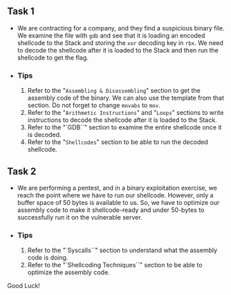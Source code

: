 ## Task 1
- We are contracting for a company, and they find a suspicious binary file. We examine the file with `gdb` and see that it is loading an encoded shellcode to the Stack and storing the `xor` decoding key in `rbx`. We need to decode the shellcode after it is loaded to the Stack and then run the shellcode to get the flag.
- ### Tips
	1. Refer to the "`Assembling & Disassembling`" section to get the assembly code of the binary. We can also use the template from that section. Do not forget to change `movabs` to `mov`.
	2. Refer to the "`Arithmetic Instructions`" and "`Loops`" sections to write instructions to decode the shellcode after it is loaded to the Stack.
	3. Refer to the "`GDB``" section to examine the entire shellcode once it is decoded.
	4. Refer to the "`Shellcodes`" section to be able to run the decoded shellcode.



## Task 2
- We are performing a pentest, and in a binary exploitation exercise, we reach the point where we have to run our shellcode. However, only a buffer space of 50 bytes is available to us. So, we have to optimize our assembly code to make it shellcode-ready and under 50-bytes to successfully run it on the vulnerable server.
- ### Tips
	1. Refer to the "`Syscalls``" section to understand what the assembly code is doing.
	2. Refer to the "`Shellcoding Techniques``" section to be able to optimize the assembly code.


Good Luck!